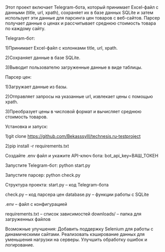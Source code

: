 Этот проект включает Telegram-бота, который принимает Excel-файл с данными (title, url, xpath), сохраняет их в базе данных SQLite и затем использует эти данные для парсинга цен товаров с веб-сайтов. Парсер получает данные о ценах и рассчитывает среднюю стоимость товара по каждому сайту.

Telegram-бот:

1)Принимает Excel-файл с колонками title, url, xpath. 

2)Сохраняет данные в базе SQLite. 

3)Выводит пользователю загруженные данные в виде таблицы.

Парсер цен: 

1)Загружает данные из базы. 

2)Отправляет запросы на указанные url, извлекает цены с помощью xpath. 

3)Преобразует цены в числовой формат и вычисляет среднюю стоимость товаров.

Установка и запуск: 

1)git clone https://github.com/Bekasssylll/technesis.ru-testproject 

2)pip install -r requirements.txt

Создайте .env файл и укажите API-ключ бота: 
bot_api_key=ВАШ_ТОКЕН

Запустите Telegram-бот: python start.py

Запустите парсер: python check.py

Структура проекта: 
start.py – код Telegram-бота 

check.py – код парсера цен database.py – функции работы с SQLite 

.env – файл с конфигурацией 

requirements.txt – список зависимостей downloads/ – папка для загруженных файлов

Возможные улучшения: Добавить поддержку Selenium для работы с динамическими сайтами. Реализовать кэширование данных для уменьшения нагрузки на серверы. Улучшить обработку ошибок и логирование.
